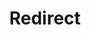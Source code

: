﻿---
layout: src/layouts/Redirect.astro
title: Redirect
redirect: https://octopus.com/docs/octopus-rest-api/cli/octopus-worker-pool-dynamic-view
pubDate:  2023-01-01
navSearch: false
navSitemap: false
navMenu: false
---
